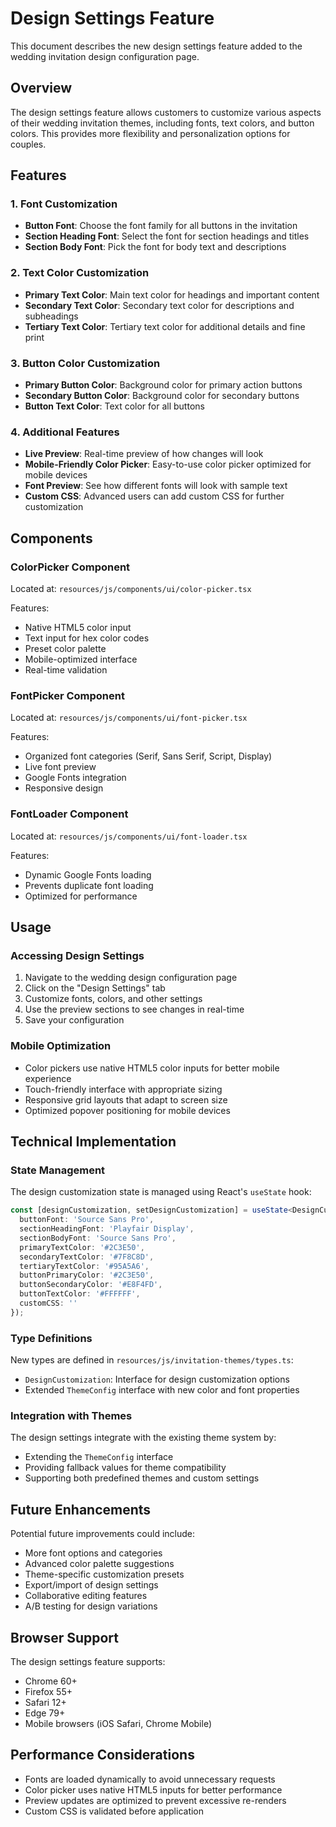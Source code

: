 # Design Settings Feature

This document describes the new design settings feature added to the wedding invitation design configuration page.

## Overview

The design settings feature allows customers to customize various aspects of their wedding invitation themes, including fonts, text colors, and button colors. This provides more flexibility and personalization options for couples.

## Features

### 1. Font Customization
- **Button Font**: Choose the font family for all buttons in the invitation
- **Section Heading Font**: Select the font for section headings and titles
- **Section Body Font**: Pick the font for body text and descriptions

### 2. Text Color Customization
- **Primary Text Color**: Main text color for headings and important content
- **Secondary Text Color**: Secondary text color for descriptions and subheadings
- **Tertiary Text Color**: Tertiary text color for additional details and fine print

### 3. Button Color Customization
- **Primary Button Color**: Background color for primary action buttons
- **Secondary Button Color**: Background color for secondary buttons
- **Button Text Color**: Text color for all buttons

### 4. Additional Features
- **Live Preview**: Real-time preview of how changes will look
- **Mobile-Friendly Color Picker**: Easy-to-use color picker optimized for mobile devices
- **Font Preview**: See how different fonts will look with sample text
- **Custom CSS**: Advanced users can add custom CSS for further customization

## Components

### ColorPicker Component
Located at: `resources/js/components/ui/color-picker.tsx`

Features:
- Native HTML5 color input
- Text input for hex color codes
- Preset color palette
- Mobile-optimized interface
- Real-time validation

### FontPicker Component
Located at: `resources/js/components/ui/font-picker.tsx`

Features:
- Organized font categories (Serif, Sans Serif, Script, Display)
- Live font preview
- Google Fonts integration
- Responsive design

### FontLoader Component
Located at: `resources/js/components/ui/font-loader.tsx`

Features:
- Dynamic Google Fonts loading
- Prevents duplicate font loading
- Optimized for performance

## Usage

### Accessing Design Settings
1. Navigate to the wedding design configuration page
2. Click on the "Design Settings" tab
3. Customize fonts, colors, and other settings
4. Use the preview sections to see changes in real-time
5. Save your configuration

### Mobile Optimization
- Color pickers use native HTML5 color inputs for better mobile experience
- Touch-friendly interface with appropriate sizing
- Responsive grid layouts that adapt to screen size
- Optimized popover positioning for mobile devices

## Technical Implementation

### State Management
The design customization state is managed using React's `useState` hook:

```typescript
const [designCustomization, setDesignCustomization] = useState<DesignCustomization>({
  buttonFont: 'Source Sans Pro',
  sectionHeadingFont: 'Playfair Display',
  sectionBodyFont: 'Source Sans Pro',
  primaryTextColor: '#2C3E50',
  secondaryTextColor: '#7F8C8D',
  tertiaryTextColor: '#95A5A6',
  buttonPrimaryColor: '#2C3E50',
  buttonSecondaryColor: '#E8F4FD',
  buttonTextColor: '#FFFFFF',
  customCSS: ''
});
```

### Type Definitions
New types are defined in `resources/js/invitation-themes/types.ts`:

- `DesignCustomization`: Interface for design customization options
- Extended `ThemeConfig` interface with new color and font properties

### Integration with Themes
The design settings integrate with the existing theme system by:
- Extending the `ThemeConfig` interface
- Providing fallback values for theme compatibility
- Supporting both predefined themes and custom settings

## Future Enhancements

Potential future improvements could include:
- More font options and categories
- Advanced color palette suggestions
- Theme-specific customization presets
- Export/import of design settings
- Collaborative editing features
- A/B testing for design variations

## Browser Support

The design settings feature supports:
- Chrome 60+
- Firefox 55+
- Safari 12+
- Edge 79+
- Mobile browsers (iOS Safari, Chrome Mobile)

## Performance Considerations

- Fonts are loaded dynamically to avoid unnecessary requests
- Color picker uses native HTML5 inputs for better performance
- Preview updates are optimized to prevent excessive re-renders
- Custom CSS is validated before application
